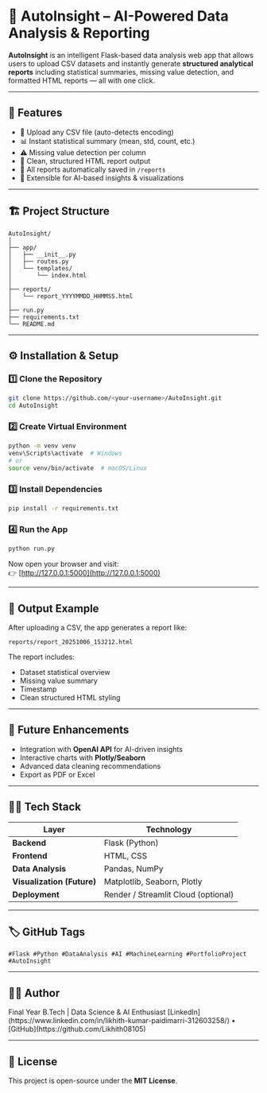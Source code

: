 # 🚀 AutoInsight – AI-Powered Data Analysis & Reporting

**AutoInsight** is an intelligent Flask-based data analysis web app that allows users to upload CSV datasets and instantly generate **structured analytical reports** including statistical summaries, missing value detection, and formatted HTML reports — all with one click.

---

## 🧩 Features

- 📂 Upload any CSV file (auto-detects encoding)
- 📊 Instant statistical summary (mean, std, count, etc.)
- ⚠️ Missing value detection per column
- 🎨 Clean, structured HTML report output
- 💾 All reports automatically saved in `/reports`
- 🧠 Extensible for AI-based insights & visualizations

---

## 🏗️ Project Structure

```
AutoInsight/
│
├── app/
│   ├── __init__.py
│   ├── routes.py
│   └── templates/
│       └── index.html
│
├── reports/
│   └── report_YYYYMMDD_HHMMSS.html
│
├── run.py
├── requirements.txt
└── README.md
```

---

## ⚙️ Installation & Setup

### 1️⃣ Clone the Repository
```bash
git clone https://github.com/<your-username>/AutoInsight.git
cd AutoInsight
```

### 2️⃣ Create Virtual Environment
```bash
python -m venv venv
venv\Scripts\activate  # Windows
# or
source venv/bin/activate  # macOS/Linux
```

### 3️⃣ Install Dependencies
```bash
pip install -r requirements.txt
```

### 4️⃣ Run the App
```bash
python run.py
```

Now open your browser and visit:  
👉 [http://127.0.0.1:5000](http://127.0.0.1:5000)

---

## 📂 Output Example

After uploading a CSV, the app generates a report like:
```
reports/report_20251006_153212.html
```

The report includes:
- Dataset statistical overview  
- Missing value summary  
- Timestamp  
- Clean structured HTML styling  

---

## 🚀 Future Enhancements

- Integration with **OpenAI API** for AI-driven insights  
- Interactive charts with **Plotly/Seaborn**  
- Advanced data cleaning recommendations  
- Export as PDF or Excel  

---

## 🧑‍💻 Tech Stack

| Layer | Technology |
|-------|-------------|
| **Backend** | Flask (Python) |
| **Frontend** | HTML, CSS |
| **Data Analysis** | Pandas, NumPy |
| **Visualization (Future)** | Matplotlib, Seaborn, Plotly |
| **Deployment** | Render / Streamlit Cloud (optional) |

---

## 🏷️ GitHub Tags
```
#Flask #Python #DataAnalysis #AI #MachineLearning #PortfolioProject #AutoInsight
```

---

## 🧑‍🎓 Author

<Likhith Kumar Paidimarri> 
Final Year B.Tech | Data Science & AI Enthusiast  
[LinkedIn](https://www.linkedin.com/in/likhith-kumar-paidimarri-312603258/) • [GitHub](https://github.com/Likhith08105)

---

## 📜 License

This project is open-source under the **MIT License**.
